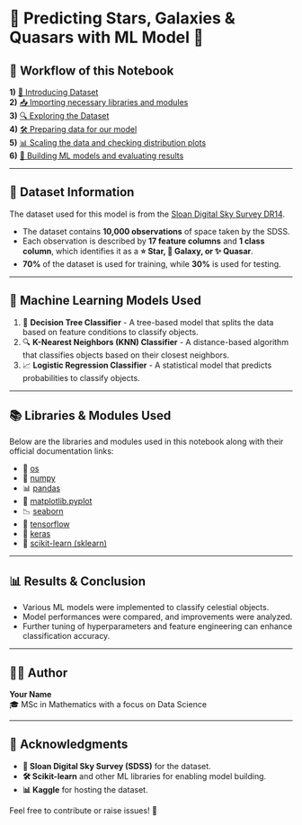 # 🌌 Predicting Stars, Galaxies & Quasars with ML Model 🚀

## 🔄 Workflow of this Notebook

**1)** [📂 Introducing Dataset](#h1)  
**2)** [📥 Importing necessary libraries and modules](#h2)  
**3)** [🔍 Exploring the Dataset](#h3)  
**4)** [🛠 Preparing data for our model](#h4)  
**5)** [📊 Scaling the data and checking distribution plots](#h5)  
**6)** [🤖 Building ML models and evaluating results](#h6)  

---

## 📜 Dataset Information

The dataset used for this model is from the [Sloan Digital Sky Survey DR14](https://www.kaggle.com/datasets/lucidlenn/sloan-digital-sky-survey).

- The dataset contains **10,000 observations** of space taken by the SDSS.
- Each observation is described by **17 feature columns** and **1 class column**, which identifies it as a **⭐ Star, 🌌 Galaxy, or ✨ Quasar**.
- **70%** of the dataset is used for training, while **30%** is used for testing.

---

## 🤖 Machine Learning Models Used

1. 🌳 **Decision Tree Classifier** - A tree-based model that splits the data based on feature conditions to classify objects.
2. 🔍 **K-Nearest Neighbors (KNN) Classifier** - A distance-based algorithm that classifies objects based on their closest neighbors.
3. 📈 **Logistic Regression Classifier** - A statistical model that predicts probabilities to classify objects.

---

## 📚 Libraries & Modules Used

Below are the libraries and modules used in this notebook along with their official documentation links:

- 📂 [os](https://docs.python.org/3/library/os.html)
- 🔢 [numpy](https://numpy.org/doc/1.23/user/absolute_beginners.html)
- 📊 [pandas](https://pandas.pydata.org/docs/user_guide/index.html#user-guide)
- 🎨 [matplotlib.pyplot](https://matplotlib.org/stable/tutorials/introductory/pyplot.html)
- 📉 [seaborn](https://seaborn.pydata.org/tutorial/introduction.html)
- 🤖 [tensorflow](https://www.tensorflow.org/guide)
- 🔗 [keras](https://keras.io/guides/)
- 🧠 [scikit-learn (sklearn)](https://scikit-learn.org/stable/user_guide.html)

---

## 📊 Results & Conclusion

- Various ML models were implemented to classify celestial objects.
- Model performances were compared, and improvements were analyzed.
- Further tuning of hyperparameters and feature engineering can enhance classification accuracy.

---

## 👩‍💻 Author

**Your Name**  
🎓 MSc in Mathematics with a focus on Data Science  

---

## 🙌 Acknowledgments

- **📡 Sloan Digital Sky Survey (SDSS)** for the dataset.
- **🛠 Scikit-learn** and other ML libraries for enabling model building.
- **📊 Kaggle** for hosting the dataset.

Feel free to contribute or raise issues! 🚀

